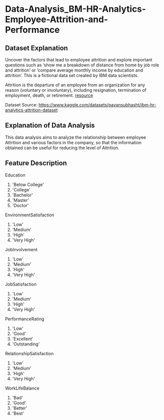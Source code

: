 

# Data-Analysis_BM-HR-Analytics-Employee-Attrition-and-Performance

## Dataset Explanation

Uncover the factors that lead to employee attrition and explore important questions such as ‘show me a breakdown of distance from home by job role and attrition’ or ‘compare average monthly income by education and attrition’. This is a fictional data set created by IBM data scientists.

Attrition is the departure of an employee from an organization for any reason (voluntary or involuntary), including resignation, termination of employment, death, or retirement. [resource](https://www.gartner.com/en/human-resources/glossary/attrition#:~:text=Attrition%20is%20the%20departure%20of,%2C%20termination%2C%20death%20or%20retirement.)

Dataset Source: https://www.kaggle.com/datasets/pavansubhasht/ibm-hr-analytics-attrition-dataset

## Explanation of Data Analysis

This data analysis aims to analyze the relationship between employee Attrition and various factors in the company, so that the information obtained can be useful for reducing the level of Attrition.

## Feature Description

Education
1. 'Below College'
2. 'College'
3. 'Bachelor'
4. 'Master'
5. 'Doctor'

EnvironmentSatisfaction
1. 'Low'
2. 'Medium'
3. 'High'
4. 'Very High'

JobInvolvement
1. 'Low'
2. 'Medium'
3. 'High'
4. 'Very High'

JobSatisfaction
1. 'Low'
2. 'Medium'
3. 'High'
4. 'Very High'

PerformanceRating
1. 'Low'
2. 'Good'
3. 'Excellent'
4. 'Outstanding'

RelationshipSatisfaction
1. 'Low'
2. 'Medium'
3. 'High'
4. 'Very High'

WorkLifeBalance
1. 'Bad'
2. 'Good'
3. 'Better'
4. 'Best'
